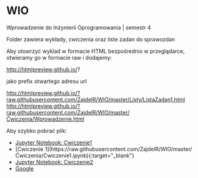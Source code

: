# WIO
Wprowadzenie do Inżynierii Oprogramowania | semestr 4

Folder zawiera wykłady, cwiczenia oraz liste zadan do sprawozdan

Aby otowrzyć wyklad w formacie HTML bezpośrednio w przeglądarce, otwieramy go w formacie raw i dodajemy:

http://htmlpreview.github.io/?

jako prefix otwartego adresu url


http://htmlpreview.github.io/?raw.githubusercontent.com/ZajdelR/WIO/master/Listy/ListaZadan1.html
http://htmlpreview.github.io/?raw.githubusercontent.com/ZajdelR/WIO/master/Ćwiczenia/Wprowadzenie.html


Aby szybko pobrać plik:

<ul>
<li><a href="https://raw.githubusercontent.com/ZajdelR/WIO/master/Ćwiczenia/Cwiczenie1.ipynb?raw=True" download="Cwiczenie1.ipynb" target="_blank">Jupyter Notebook: Cwiczenie1</a>
<li>[Cwiczenie 1](https://raw.githubusercontent.com/ZajdelR/WIO/master/Ćwiczenia/Cwiczenie1.ipynb){:target="_blank"}
<li><a href="https://raw.githubusercontent.com/ZajdelR/WIO/master/Ćwiczenia/Cwiczenia2.ipynb?raw=True" download="Cwiczenie2.ipynb" target="_blank">Jupyter Notebook: Cwiczenie2</a>
  
<li><a href="www.google.com" download="google.html" target="_blank">Google</a>
</ul>
